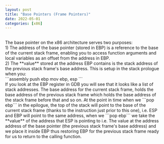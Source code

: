 ```yaml
---
layout: post
title: "Base Pointers (Frame Pointers)"
date: 2022-05-01
categories: [x86]
---
```

<br> 
The base pointer on the x86 architecture serves two purposes:  
<br> 
1) The address of the base pointer (stored in EBP) is a reference to the base of 
the current stack frame, enabling you to access function arguments and local 
variables as an offset from the address in EBP.   
<br> 
2) The **value** stored at the address EBP contains is the stack address of the 
previous stack frame's base address. This is setup in the stack prologue when 
you:  
<br> 
```assembly
push ebp
mov ebp, esp
```  
<br> 
If you look at the EBP register in GDB you will see that it looks like a list of 
stack addresses. The base address for the current stack frame, holds the base 
address of the previous stack frame which holds the base address of the stack 
frame before that and so on. At the point in time when we ```pop ebp``` in the 
epilogue, the top of the stack will point to the base of the current stack frame 
(thanks to the instruction just prior to this one), i.e. ESP and EBP will point 
to the same address, when we ```pop ebp``` we take the **value** of the address 
that ESP is pointing to i.e. The value at the address address of the base 
pointer (the previous stack frame's base address) and we place it inside EBP 
thus restoring EBP for the previous stack frame ready for us to return to the 
calling function.   
